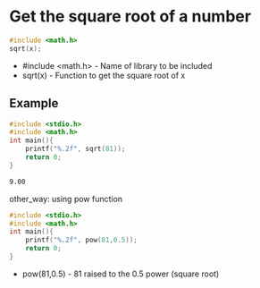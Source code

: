 # Get the square root of a number

```C
#include <math.h>
sqrt(x);
```

- #include <math.h> - Name of library to be included
- sqrt(x) - Function to get the square root of x

## Example
```C
#include <stdio.h>
#include <math.h>
int main(){
	printf("%.2f", sqrt(81));
	return 0;
}
```
```bash
9.00
```

other_way: using pow function
```C
#include <stdio.h>
#include <math.h>
int main(){
	printf("%.2f", pow(81,0.5));
	return 0;
}
```
- pow(81,0.5) - 81 raised to the 0.5 power (square root)